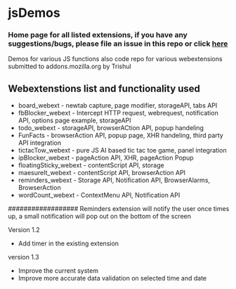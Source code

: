 # jsDemos

### Home page for all listed extensions, if you have any suggestions/bugs, please file an issue in this repo or click [here](https://github.com/tsl143/jsDemos/issues/new)

Demos for various JS functions also code repo for various webextensions submitted to addons.mozilla.org by Trishul


## Webextenstions list and functionality used
* board_webext - newtab capture, page modifier, storageAPI, tabs API
* fbBlocker_webext - Intercept HTTP request, webrequest, notification API, options page example, storageAPI
* todo_webext - storageAPI, browserACtion API, popup handeling
* FunFacts - browserAction API, popup page, XHR handeling, third party API integration
* tictacTow_webext - pure JS AI based tic tac toe game, panel integration
* ipBlocker_webext - pageAction API, XHR, pageAction Popup
* floatingSticky_webext - contentScript API, storage
* maesureIt_webext - contentScript API, browserAction API
* reminders_webext - Storage API, Notification API, BrowserAlarms, BrowserAction
* wordCount_webext - ContextMenu API, Notification API


##################
Reminders extension will notify the user once times up, a small notification will pop out on the bottom of the screen 

Version 1.2
- Add  timer in the existing extension

version 1.3
- Improve the current system
- Improve more accurate data validation on selected time and date 


